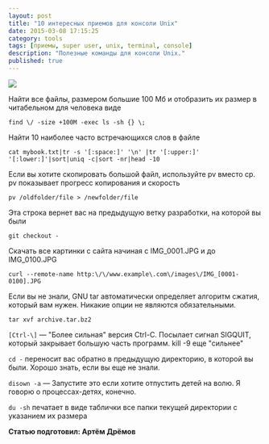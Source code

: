 ```yaml
---
layout: post
title: "10 интересных приемов для консоли Unix"
date: 2015-03-08 17:15:25
category: tools
tags: [приемы, super user, unix, terminal, console]
description: "Полезные команды для консоли Unix."
published: true
---
```


<img src="https://theasder.github.io/img/terminal_icon.png"  class="img-responsive" /><br />

Найти все файлы, размером большие 100 Мб и отобразить их размер в читабельном для человека виде

`find \/ -size +100M -exec ls -sh {} \;`

Найти 10 наиболее часто встречающихся слов в файле

`cat mybook.txt|tr -s '[:space:]' '\n' |tr '[:upper:]' '[:lower:]'|sort|uniq -c|sort -nr|head -10`

Если вы хотите скопировать большой файл, используйте pv вместо cp. pv показывает прогресс копирования и скорость

`pv /oldfolder/file > /newfolder/file` 

Эта строка вернет вас на предыдущую ветку разработки, на которой вы были

`git checkout - `

Скачать все картинки с сайта начиная с IMG_0001.JPG и до IMG_0100.JPG

`curl --remote-name http:\/\/www.example\.com\/images\/IMG_[0001-0100].JPG `

Если вы не знали, GNU tar автоматически определяет алгоритм сжатия, который вам нужен. Никакие опции не являются обязательными.

`tar xvf archive.tar.bz2 `

`[Ctrl-\]` &mdash; "Более сильная" версия Ctrl-C. Посылает сигнал SIGQUIT, который закрывает большую часть программ. kill -9 еще "сильнее"

`cd -` переносит вас обратно в предыдущую директорию, в которой вы были. Хорошо знать, если вы еще не знали.

`disown -a` &mdash; Запустите это если хотите отпустить детей на волю. Я говорю о процессах-детях, конечно.

`du -sh` печатает в виде таблички все папки текущей директории с указанием их размера

**Статью подготовил: Артём Дрёмов**
